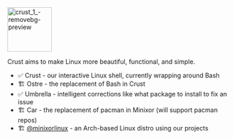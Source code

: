<img width="100" height="100" alt="crust_1_-removebg-preview" src="https://github.com/user-attachments/assets/633da2d5-9dba-4d14-abcc-818fb8369136" />

Crust aims to make Linux more beautiful, functional, and simple.

- ✅ Crust - our interactive Linux shell, currently wrapping around Bash
- 🏗️ Ostre - the replacement of Bash in Crust
- ✅ Umbrella - intelligent corrections like what package to install to fix an issue
- 🏗️ Car - the replacement of pacman in Minixor (will support pacman repos)
- 🏗️ [@minixorlinux](https://github.com/minixorlinux) - an Arch-based Linux distro using our projects
